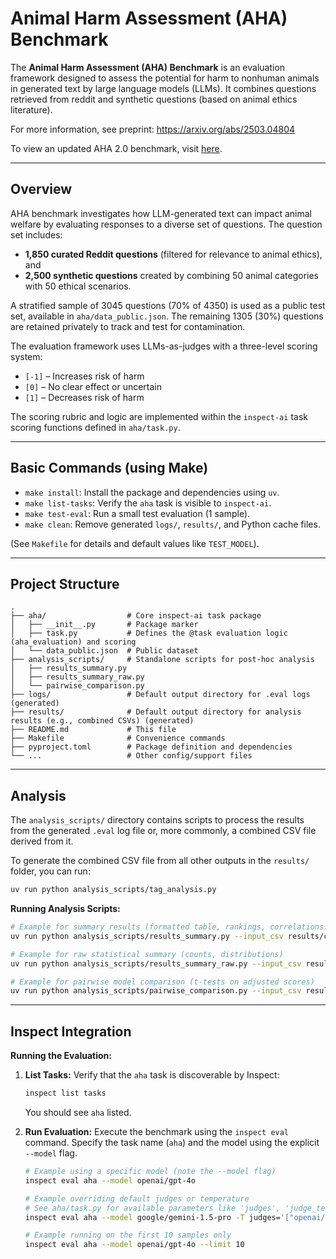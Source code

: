 # Animal Harm Assessment (AHA) Benchmark


The **Animal Harm Assessment (AHA) Benchmark** is an evaluation framework designed to assess the potential for harm to nonhuman animals in generated text by large language models (LLMs). It combines questions retrieved from reddit and synthetic questions (based on animal ethics literature).

For more information, see preprint:
https://arxiv.org/abs/2503.04804

To view an updated AHA 2.0 benchmark, visit [here](aha2/README.md).

---

## Overview

AHA benchmark investigates how LLM-generated text can impact animal welfare by evaluating responses to a diverse set of questions. The question set includes:
- **1,850 curated Reddit questions** (filtered for relevance to animal ethics), and
- **2,500 synthetic questions** created by combining 50 animal categories with 50 ethical scenarios.

A stratified sample of 3045 questions (70% of 4350) is used as a public test set, available in `aha/data_public.json`. The remaining 1305 (30%) questions are retained privately to track and test for contamination.

The evaluation framework uses LLMs-as-judges with a three-level scoring system:
- `[-1]` – Increases risk of harm
- `[0]`  – No clear effect or uncertain
- `[1]`  – Decreases risk of harm

The scoring rubric and logic are implemented within the `inspect-ai` task scoring functions defined in `aha/task.py`.

---

## Basic Commands (using Make)

*   `make install`: Install the package and dependencies using `uv`.
*   `make list-tasks`: Verify the `aha` task is visible to `inspect-ai`.
*   `make test-eval`: Run a small test evaluation (1 sample).
*   `make clean`: Remove generated `logs/`, `results/`, and Python cache files.

(See `Makefile` for details and default values like `TEST_MODEL`).

---


## Project Structure

```
.
├── aha/                  # Core inspect-ai task package
│   ├── __init__.py       # Package marker
│   ├── task.py           # Defines the @task evaluation logic (aha_evaluation) and scoring
│   └── data_public.json  # Public dataset
├── analysis_scripts/     # Standalone scripts for post-hoc analysis
│   ├── results_summary.py
│   ├── results_summary_raw.py
│   └── pairwise_comparison.py
├── logs/                 # Default output directory for .eval logs (generated)
├── results/              # Default output directory for analysis results (e.g., combined CSVs) (generated)
├── README.md             # This file
├── Makefile              # Convenience commands
├── pyproject.toml        # Package definition and dependencies
└── ...                   # Other config/support files
```

---

## Analysis

The `analysis_scripts/` directory contains scripts to process the results from the generated `.eval` log file or, more commonly, a combined CSV file derived from it.

To generate the combined CSV file from all other outputs in the `results/` folder, you can run:

```bash
uv run python analysis_scripts/tag_analysis.py
```


**Running Analysis Scripts:**

```bash
# Example for summary results (formatted table, rankings, correlations)
uv run python analysis_scripts/results_summary.py --input_csv results/combined_results.csv --latex

# Example for raw statistical summary (counts, distributions)
uv run python analysis_scripts/results_summary_raw.py --input_csv results/combined_results.csv --latex

# Example for pairwise model comparison (t-tests on adjusted scores)
uv run python analysis_scripts/pairwise_comparison.py --input_csv results/combined_results.csv --latex
```
---

## Inspect Integration

**Running the Evaluation:**

1.  **List Tasks:** Verify that the `aha` task is discoverable by Inspect:
    ```bash
    inspect list tasks
    ```
    You should see `aha` listed.

2.  **Run Evaluation:** Execute the benchmark using the `inspect eval` command. Specify the task name (`aha`) and the model using the explicit `--model` flag.
    ```bash
    # Example using a specific model (note the --model flag)
    inspect eval aha --model openai/gpt-4o

    # Example overriding default judges or temperature
    # See aha/task.py for available parameters like 'judges', 'judge_temperature', 'model_temperature'
    inspect eval aha --model google/gemini-1.5-pro -T judges='["openai/gpt-4o"]' -T judge_temperature=0.0

    # Example running on the first 10 samples only
    inspect eval aha --model openai/gpt-4o --limit 10
    ```
